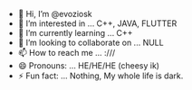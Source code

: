 - 👋 Hi, I’m @evoziosk
- 👀 I’m interested in ... C++, JAVA, FLUTTER
- 🌱 I’m currently learning ... C++
- 💞️ I’m looking to collaborate on ... NULL
- 📫 How to reach me ... :///
- 😄 Pronouns: ... HE/HE/HE (cheesy ik)
- ⚡ Fun fact: ... Nothing, My whole life is dark.

<!---
evoziosk/evoziosk is a ✨ special ✨ repository because its `README.md` (this file) appears on your GitHub profile.
You can click the Preview link to take a look at your changes.
--->
